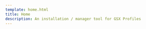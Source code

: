 ```yaml
---
template: home.html
title: Home
description: An installation / manager tool for GSX Profiles
---
```


